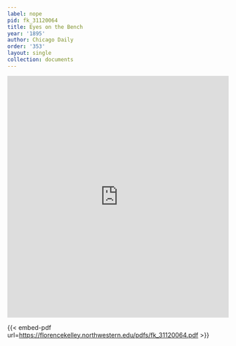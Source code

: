 ```yaml
---
label: nope
pid: fk_31120064
title: Eyes on the Bench
year: '1895'
author: Chicago Daily
order: '353'
layout: single
collection: documents
---
```

<iframe src="https://northwestern.app.box.com/embed/s/1t8hq8msl1nfi0fsczmkybyxdm9s75hq?sortColumn=date&view=list" width="100%" height="550" frameborder="0" allowfullscreen webkitallowfullscreen msallowfullscreen></iframe>


{{< embed-pdf url=https://florencekelley.northwestern.edu/pdfs/fk_31120064.pdf >}}